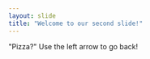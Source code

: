 ```yaml
---
layout: slide
title: "Welcome to our second slide!"
---
```

"Pizza?"
Use the left arrow to go back!
